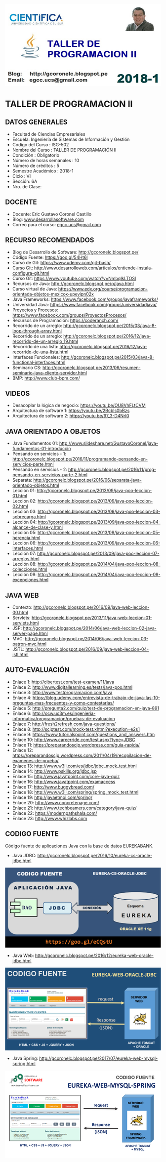 ﻿![TALLER DE PROGRAMACIÓN II](https://raw.githubusercontent.com/gcoronelc/UCS_TP_2_2018-1/master/Img/TALLER-PROG-2-2018-1.JPG)

# TALLER DE PROGRAMACION II

## DATOS GENERALES

- Facultad de Ciencias Empresariales
- Escuela: Ingeniería de Sistemas de Información y Gestión 
- Código del Curso : ISG-502
- Nombre del Curso : TALLER DE PROGRAMACIÓN II 
- Condición	:	Obligatorio
- Número de horas semanales	:	10 
- Número de créditos	:	5
- Semestre Académico	:	2018-1
- Ciclo	:	VI
- Sección: 6A
- Nro. de Clase: 

## DOCENTE

- Docente: Eric Gustavo Coronel Castillo
- Blog: www.desarrollasoftware.com
- Correo para el curso: egcc.ucs@gmail.com


## RECURSO RECOMENDADOS

- Blog de Desarrollo de Software: http://gcoronelc.blogspot.pe/
- Código Fuente: https://goo.gl/54Ht6l
- Curso de Git: https://www.udemy.com/git-bash/
- Curso Git: http://www.desarrolloweb.com/articulos/entiende-instala-configura-git.html
- Curso Git: https://www.youtube.com/watch?v=NmbqlkLTOSI
- Recursos de Java: http://gcoronelc.blogspot.pe/p/java.html
- Curso virtual de Java: https://www.edx.org/course/programacion-orientada-objetos-mexicox-upevipn02x
- Java Frameworks: https://www.facebook.com/groups/javaframeworks/
- Universidad Java: https://www.facebook.com/groups/universidadjava/
- Proyectos y Procesos: https://www.facebook.com/groups/ProyectosProcesos/
- Recursos de Programación: https://coderanch.com/
- Recorrido de un arreglo: http://gcoronelc.blogspot.pe/2015/03/java-8-loop-through-array.html
- Recorrido de un arreglo: http://gcoronelc.blogspot.pe/2016/12/java-recorrido-de-un-arreglo_19.html
- Recorrido de una lista: http://gcoronelc.blogspot.pe/2016/12/java-recorrido-de-una-lista.html
- Interfaces Funcionales: http://gcoronelc.blogspot.pe/2015/03/java-8-functional-interfaces.html
- Seminario CS: http://gcoronelc.blogspot.pe/2013/06/resumen-seminario-java-cliente-servidor.html
- BMP: http://www.club-bpm.com/



## VIDEOS

- Desacoplar la lógica de negocio: https://youtu.be/OU8VhFLtCVM
- Arquitectura de software 1: https://youtu.be/2Bcbls0bBzs
- Arquitectura de software 2: https://youtu.be/97_3-D4NrI0



## JAVA ORIENTADO A OBJETOS

- Java Fundamentos 01: http://www.slideshare.net/GustavoCoronel/java-fundamentos-01-introduccin
- Pensando en servicios - 1: http://gcoronelc.blogspot.pe/2016/11/programando-pensando-en-servicios-parte.html
- Pensando en servicios - 2: http://gcoronelc.blogspot.pe/2016/11/prog-pensando-en-servicios-parte-2.html
- Separata: http://gcoronelc.blogspot.pe/2016/06/separata-java-orientado-objetos.html
- Lección 01: http://gcoronelc.blogspot.pe/2013/09/java-poo-leccion-01.html
- Lección 02: http://gcoronelc.blogspot.pe/2013/09/java-poo-leccion-02.html
- Lección 03: http://gcoronelc.blogspot.pe/2013/09/java-poo-leccion-03-sobrecarga.html
- Lección 04: http://gcoronelc.blogspot.pe/2013/09/java-poo-leccion-04-alcance-de-clase-y.html
- Lección 05: http://gcoronelc.blogspot.pe/2013/09/java-poo-leccion-05-herencia.html
- Lección 06: http://gcoronelc.blogspot.pe/2013/09/java-poo-leccion-06-interfaces.html
- Lección 07: http://gcoronelc.blogspot.pe/2013/09/java-poo-leccion-07-arreglos.html
- Lección 08: http://gcoronelc.blogspot.pe/2014/04/java-poo-leccion-08-colecciones.html
- Lección 09: http://gcoronelc.blogspot.pe/2014/04/java-poo-leccion-09-excepciones.html


## JAVA WEB

- Contexto: http://gcoronelc.blogspot.pe/2016/09/java-web-leccion-00.html
- Servlets: http://gcoronelc.blogspot.pe/2013/11/java-web-leccion-01-servlets.html
- JSP: http://gcoronelc.blogspot.pe/2014/06/java-web-leccion-02-java-server-page.html
- MVC: http://gcoronelc.blogspot.pe/2014/06/java-web-leccion-03-patron-mvc.html
- JSTL: http://gcoronelc.blogspot.pe/2016/09/java-web-leccion-04-jstl.html
 

## AUTO-EVALUACIÓN

- Enlace 1: http://cibertest.com/test-examen/11/java
- Enlace 2: http://www.digitallearning.es/tests/java-poo.html
- Enlace 3: http://www.testprogramacion.com/java
- Enlace 4: https://blog.udemy.com/entrevista-de-trabajo-de-java-las-10-preguntas-mas-frecuentes-y-como-contestarlas/
- Enlace 5: http://pregunta2.com/quiz/test-de-programacion-en-java-891
- Enlace 6: http://ocw.uc3m.es/ingenieria-informatica/programacion/pruebas-de-evaluacion
- Enlace 7: http://fresh2refresh.com/java-questions/
- Enlace 8: http://scjptest.com/mock-test.xhtml?execution=e2s1
- Enlace 9: https://www.tutorialspoint.com/questions_and_answers.htm
- Enlace 10: http://www.careerride.com/test.aspx?type=JDBC
- Enlace 11: https://preparandoscjp.wordpress.com/guia-rapida/
- Enlace 12: https://preparandoscjp.wordpress.com/2011/04/19/recopilacion-de-examenes-de-prueba/
- Enlace 13: http://www.w3ii.com/es/jdbc/jdbc_mock_test.html
- Enlace 14: http://www.pskills.org/jdbc.jsp
- Enlace 15: http://www.javatpoint.com/core-java-quiz
- Enlace 16: http://www.javatpoint.com/examaccess
- Enlace 17: http://www.buggybread.com/
- Enlace 18: http://www.w3ii.com/spring/spring_mock_test.html
- Enlace 19: http://javaetmoi.com/spring/
- Enlace 20: http://www.concretepage.com/
- Enlace 21: http://www.techbeamers.com/category/java-quiz/
- Enlace 22: https://modernpathshala.com/
- Enlace 23: http://www.whizlabs.com



## CODIGO FUENTE

Código fuente de aplicaciones Java con la base de datos EUREKABANK.

- Java JDBC: http://gcoronelc.blogspot.pe/2016/10/eureka-cs-oracle-jdbc.html

![TALLER DE PROGRAMACION WEB](https://raw.githubusercontent.com/gcoronelc/UCS_TP_2_2018-1/master/Img/java-cs.png)

- Java Web: http://gcoronelc.blogspot.pe/2016/12/eureka-web-oracle-jdbc.html

![TALLER DE PROGRAMACION WEB](https://raw.githubusercontent.com/gcoronelc/UCS_TP_2_2018-1/master/Img/java-web.png)

- Java Spring: http://gcoronelc.blogspot.pe/2017/07/eureka-web-mysql-spring.html

![TALLER DE PROGRAMACION WEB](https://raw.githubusercontent.com/gcoronelc/UCS_TP_2_2018-1/master/Img/java-spring.png)



